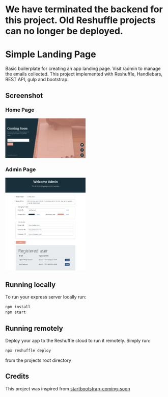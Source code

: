 # We have terminated the backend for this project.  Old Reshuffle projects can no longer be deployed.

# Simple Landing Page

Basic boilerplate for creating an app landing page. Visit /admin to manage the emails collected.
This project implemented with Reshuffle, Handlebars, REST API, gulp and bootstrap.

## Screenshot

### Home Page

<p>

<img src="./app-screen.png" width="50%" height="50%">

### Admin Page

<img src="./app-screen2.png" width="50%" height="50%">

</p>

## Running locally

To run your express server locally run:

```bash
npm install
npm start
```

## Running remotely

Deploy your app to the Reshuffle cloud to run it remotely. Simply run:

```bash
npx reshuffle deploy
```

from the projects root directory

## Credits

This project was inspired from [startbootstrap-coming-soon](https://github.com/BlackrockDigital/startbootstrap-coming-soon.git)
